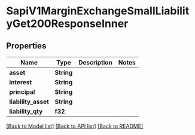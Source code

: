 # SapiV1MarginExchangeSmallLiabilityGet200ResponseInner

## Properties

Name | Type | Description | Notes
------------ | ------------- | ------------- | -------------
**asset** | **String** |  | 
**interest** | **String** |  | 
**principal** | **String** |  | 
**liability_asset** | **String** |  | 
**liability_qty** | **f32** |  | 

[[Back to Model list]](../README.md#documentation-for-models) [[Back to API list]](../README.md#documentation-for-api-endpoints) [[Back to README]](../README.md)


